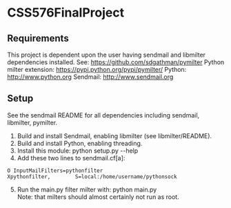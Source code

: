 # CSS576FinalProject

## Requirements
This project is dependent upon the user having sendmail and libmilter dependencies installed. 
See: https://github.com/sdgathman/pymilter
Python milter extension: https://pypi.python.org/pypi/pymilter/ Python: http://www.python.org Sendmail: http://www.sendmail.org

## Setup
See the sendmail README for all dependencies including sendmail, libmilter, pymilter.

1. Build and install Sendmail, enabling libmilter (see libmilter/README).  
2. Build and install Python, enabling threading.  
3. Install this module: python setup.py --help  
4. Add these two lines to sendmail.cf[a]:  
``` 
O InputMailFilters=pythonfilter
Xpythonfilter,        S=local:/home/username/pythonsock
```  
5. Run the main.py filter milter with: python main.py  
Note: that milters should almost certainly not run as root.
